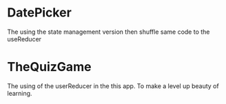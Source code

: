 # DatePicker

The using the state management version then shuffle same code to the useReducer

# TheQuizGame

The using of the userReducer in the this app. To make a level up beauty of learning.
